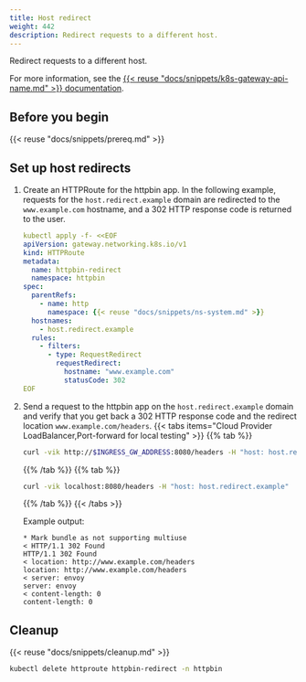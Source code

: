 ```yaml
---
title: Host redirect
weight: 442
description: Redirect requests to a different host. 
---
```


Redirect requests to a different host. 

For more information, see the [{{< reuse "docs/snippets/k8s-gateway-api-name.md" >}} documentation](https://gateway-api.sigs.k8s.io/reference/spec/#gateway.networking.k8s.io/v1.HTTPRequestRedirectFilter).

## Before you begin

{{< reuse "docs/snippets/prereq.md" >}}

## Set up host redirects

1. Create an HTTPRoute for the httpbin app. In the following example, requests for the `host.redirect.example` domain are redirected to the `www.example.com` hostname, and a 302 HTTP response code is returned to the user.
   ```yaml
   kubectl apply -f- <<EOF
   apiVersion: gateway.networking.k8s.io/v1
   kind: HTTPRoute
   metadata:
     name: httpbin-redirect
     namespace: httpbin
   spec:
     parentRefs:
       - name: http
         namespace: {{< reuse "docs/snippets/ns-system.md" >}}
     hostnames:
       - host.redirect.example
     rules:
       - filters:
         - type: RequestRedirect
           requestRedirect:
             hostname: "www.example.com"
             statusCode: 302
   EOF
   ```

4. Send a request to the httpbin app on the `host.redirect.example` domain and verify that you get back a 302 HTTP response code and the redirect location `www.example.com/headers`. 
   {{< tabs items="Cloud Provider LoadBalancer,Port-forward for local testing" >}}
   {{% tab %}}
   ```sh
   curl -vik http://$INGRESS_GW_ADDRESS:8080/headers -H "host: host.redirect.example:8080"
   ```
   {{% /tab %}}
   {{% tab %}}
   ```sh
   curl -vik localhost:8080/headers -H "host: host.redirect.example"
   ```
   {{% /tab %}}
   {{< /tabs >}}

   Example output: 
   ```
   * Mark bundle as not supporting multiuse
   < HTTP/1.1 302 Found
   HTTP/1.1 302 Found
   < location: http://www.example.com/headers
   location: http://www.example.com/headers
   < server: envoy
   server: envoy
   < content-length: 0
   content-length: 0
   ```

## Cleanup 

{{< reuse "docs/snippets/cleanup.md" >}}

```sh
kubectl delete httproute httpbin-redirect -n httpbin
```


